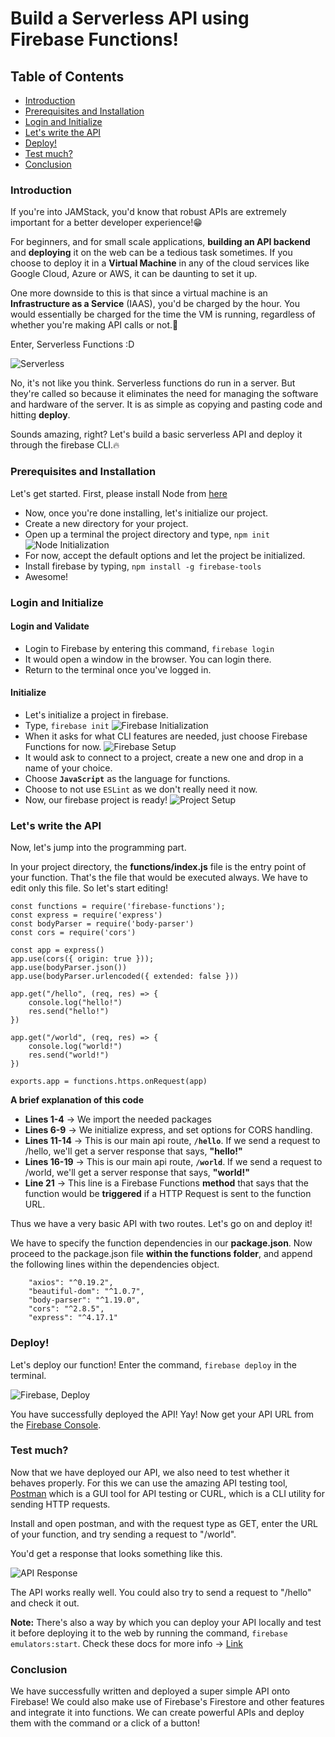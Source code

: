 # Build a Serverless API using Firebase Functions!

## Table of Contents

- [Introduction](#introduction)
- [Prerequisites and Installation](#prerequisites-and-installation)
- [Login and Initialize](#login-and-initialize)
- [Let's write the API](#let's-write-the-API)
- [Deploy!](#deploy!)
- [Test much?](#test-much?)
- [Conclusion](#conclusion)

### Introduction

If you're into JAMStack, you'd know that robust APIs are extremely important for a better developer experience!😁

For beginners, and for small scale applications, **building an API backend** and **deploying** it on the web can be a tedious task sometimes. If you choose to deploy it in a **Virtual Machine** in any of the cloud services like Google Cloud, Azure or AWS, it can be daunting to set it up.

One more downside to this is that since a virtual machine is an **Infrastructure as a Service** (IAAS), you'd be charged by the hour. You would essentially be charged for the time the VM is running, regardless of whether you're making API calls or not.🙁

Enter, Serverless Functions :D

![Serverless](/engineering-education/serverless-api-firebase/serverless.jpeg)

No, it's not like you think. Serverless functions do run in a server. But they're called so because it eliminates the need for managing the software and hardware of the server. It is as simple as copying and pasting code and hitting **deploy**.

Sounds amazing, right? Let's build a basic serverless API and deploy it through the firebase CLI.🔥

### Prerequisites and Installation

Let's get started. First, please install Node from [here](https://nodejs.org/en/)

- Now, once you're done installing, let's initialize our project. 
- Create a new directory for your project. 
- Open up a terminal the project directory and type, ```npm init```
![Node Initialization](/engineering-education/serverless-api-firebase/npm-setup.png)
- For now, accept the default options and let the project be initialized.
- Install firebase by typing, ```npm install -g firebase-tools```
- Awesome!

### Login and Initialize

#### Login and Validate

- Login to Firebase by entering this command, ```firebase login```
- It would open a window in the browser. You can login there.
- Return to the terminal once you've logged in.

#### Initialize

- Let's initialize a project in firebase.
- Type, ```firebase init```
![Firebase Initialization](/engineering-education/serverless-api-firebase/firebase-init.png)
- When it asks for what CLI features are needed, just choose Firebase Functions for now.
![Firebase Setup](/engineering-education/serverless-api-firebase/functions-setup.png)
- It would ask to connect to a project, create a new one and drop in a name of your choice.
- Choose **```JavaScript```** as the language for functions.
- Choose to not use ```ESLint``` as we don't really need it now.
- Now, our firebase project is ready!
![Project Setup](/engineering-education/serverless-api-firebase/project-setup.png)

### Let's write the API

Now, let's jump into the programming part.

In your project directory, the **functions/index.js** file is the entry point of your function. That's the file that would be executed always. We have to edit only this file. So let's start editing!

```
const functions = require('firebase-functions');
const express = require('express')
const bodyParser = require('body-parser')
const cors = require('cors')

const app = express()
app.use(cors({ origin: true }));
app.use(bodyParser.json())
app.use(bodyParser.urlencoded({ extended: false }))

app.get("/hello", (req, res) => {
    console.log("hello!")
    res.send("hello!")
})

app.get("/world", (req, res) => {
    console.log("world!")
    res.send("world!")
})

exports.app = functions.https.onRequest(app)
```

**A brief explanation of this code**
- **Lines 1-4** -> We import the needed packages
- **Lines 6-9** -> We initialize express, and set options for CORS handling.
- **Lines 11-14** -> This is our main api route, **```/hello```**. If we send a request to /hello, we'll get a server response that says, **"hello!"**
- **Lines 16-19** -> This is our main api route, **```/world```**. If we send a request to /world, we'll get a server response that says, **"world!"**
- **Line 21** -> This line is a Firebase Functions **method** that says that the function would be **triggered** if a HTTP Request is sent to the function URL.

Thus we have a very basic API with two routes. Let's go on and deploy it!

We have to specify the function dependencies in our **package.json**. Now proceed to the package.json file **within the functions folder**, and append the following lines within the dependencies object.
```
    "axios": "^0.19.2",
    "beautiful-dom": "^1.0.7",
    "body-parser": "^1.19.0",
    "cors": "^2.8.5",
    "express": "^4.17.1"
```

### Deploy!

Let's deploy our function! Enter the command, ```firebase deploy``` in the terminal.

![Firebase, Deploy](/engineering-education/serverless-api-firebase/deploy.png)

You have successfully deployed the API! Yay! Now get your API URL from the [Firebase Console](https://console.firebase.google.com).

### Test much?

Now that we have deployed our API, we also need to test whether it behaves properly. For this we can use the amazing API testing tool, [Postman](https://www.postman.com/downloads/) which is a GUI tool for API testing or CURL, which is a CLI utility for sending HTTP requests.

Install and open postman, and with the request type as GET, enter the URL of your function, and try sending a request to "/world".

You'd get a response that looks something like this.

![API Response](/engineering-education/serverless-api-firebase/api-res.png)

The API works really well. You could also try to send a request to "/hello" and check it out.

**Note:** There's also a way by which you can deploy your API locally and test it before deploying it to the web by running the command, ```firebase emulators:start```. Check these docs for more info -> [Link](https://firebase.google.com/docs/functions/get-started)

### Conclusion

We have successfully written and deployed a super simple API onto Firebase!
We could also make use of Firebase's Firestore and other features and integrate it into functions. We can create powerful APIs and deploy them with the command or a click of a button!